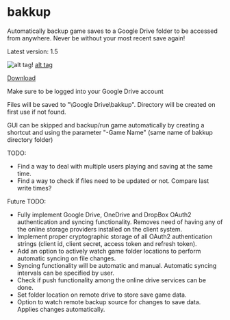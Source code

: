 # bakkup
Automatically backup game saves to a Google Drive folder to be accessed from anywhere. Never be without your most recent save again!

Latest version: 1.5

![alt tag](http://i.imgur.com/BEAhMrR.png)!  [alt tag](http://i.imgur.com/BBr4fuG.png)

[Download](https://drive.google.com/file/d/0BzKq8PEZkdhSall0NVRlOW03Q1U/view?usp=sharing)

Make sure to be logged into your Google Drive account

Files will be saved to "\Google Drive\bakkup\". Directory will be created on first use if not found. 

GUI can be skipped and backup/run game automatically by creating a shortcut and using the parameter "-Game Name" (same name of bakkup directory folder)

TODO:
- Find a way to deal with multiple users playing and saving at the same time.
- Find a way to check if files need to be updated or not. Compare last write times?

Future TODO:

- Fully implement Google Drive, OneDrive and DropBox OAuth2 authentication and syncing functionality. Removes need of having any of the online storage providers installed on the client system.
- Implement proper cryptographic storage of all OAuth2 authentication strings (client id, client secret, access token and refresh token).
- Add an option to actively watch game folder locations to perform automatic syncing on file changes.
- Syncing functionality will be automatic and manual. Automatic syncing intervals can be specified by user.
- Check if push functionality among the online drive services can be done.
- Set folder location on remote drive to store save game data.
- Option to watch remote backup source for changes to save data. Applies changes automatically.